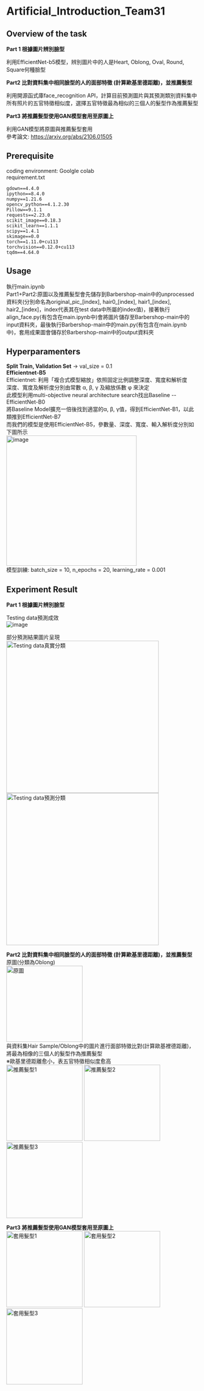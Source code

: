 # Artificial_Introduction_Team31
## Overview of the task
**Part 1 根據圖片辨別臉型**  
  
利用EfficientNet-b5模型，辨別圖片中的人是Heart, Oblong, Oval, Round, Square何種臉型  
  
**Part2 比對資料集中相同臉型的人的面部特徵 (計算歐基里德距離)，並推薦髮型**  

利用開源函式庫face_recognition API，計算目前預測圖片與其預測類別資料集中所有照片的五官特徵相似度，選擇五官特徵最為相似的三個人的髮型作為推薦髮型  
  
**Part3 將推薦髮型使用GAN模型套用至原圖上**  
  
利用GAN模型將原圖與推薦髮型套用  
參考論文: <https://arxiv.org/abs/2106.01505>  

## Prerequisite  
coding environment: Goolgle colab  
requirement.txt  
```dlib==19.18.0+zzzcolab20220513001918
gdown==4.4.0
ipython==8.4.0
numpy==1.21.6
opencv_python==4.1.2.30
Pillow==9.1.1
requests==2.23.0
scikit_image==0.18.3
scikit_learn==1.1.1
scipy==1.4.1
skimage==0.0
torch==1.11.0+cu113
torchvision==0.12.0+cu113
tqdm==4.64.0

```

## Usage 
執行main.ipynb  
Part1+Part2:原圖以及推薦髮型會先儲存到Barbershop-main中的unprocessed資料夾(分別命名為original_pic_[index], hair0_[index], hair1_[index], hair2_[index]，index代表其在test data中所屬的index值)，接著執行align_face.py(有包含在main.ipynb中)會將圖片儲存至Barbershop-main中的input資料夾，最後執行Barbershop-main中的main.py(有包含在main.ipynb中)，套用成果圖會儲存於Barbershop-main中的output資料夾

##  Hyperparamenters
**Split Train, Validation Set** -> val_size = 0.1  
**Efficientnet-B5**  
Efficientnet: 利用「複合式模型縮放」依照固定比例調整深度、寬度和解析度  
深度、寬度及解析度分別由常數 α, β, γ 及縮放係數 φ 來決定  
此模型利用multi-objective neural architecture search找出Baseline --  EfficientNet-B0  
將Baseline Model擴充一倍後找到適當的α, β, γ值，得到EfficientNet-B1，以此類推到EfficientNet-B7  
而我們的模型是使用EfficientNet-B5，參數量、深度、寬度、輸入解析度分別如下圖所示  
<img width="342" alt="image" src="https://user-images.githubusercontent.com/66251431/172796479-dcf33e08-eed9-4ead-8986-80de0dfa8771.png"></br>
模型訓練: batch_size = 10, n_epochs = 20, learning_rate = 0.001  




## Experiment Result
**Part 1 根據圖片辨別臉型**  

Testing data預測成效  
![image](https://user-images.githubusercontent.com/66251431/172758721-54272edb-8bef-4fce-b60b-dd6ec8ea08b9.png)<br/>
  
部分預測結果圖片呈現  
<img src="https://user-images.githubusercontent.com/66251431/172752578-c005ec2c-79cd-4712-8834-001e0ca07de2.png" width="400" height="400" alt="Testing data真實分類"/>
<img src="https://user-images.githubusercontent.com/66251431/172752615-53e098d3-8a20-404c-9f80-10752afc2efe.png" width="400" height="400" alt="Testing data預測分類"/><br/>

**Part2 比對資料集中相同臉型的人的面部特徵 (計算歐基里德距離)，並推薦髮型**  
原圖(分類為Oblong)  
<img src="https://user-images.githubusercontent.com/66251431/172763140-630b20af-bfaf-40a7-902b-0eefd8cf0500.png" width="200" height="200" alt="原圖"/><br/>
與資料集Hair Sample/Oblong中的圖片進行面部特徵比對(計算歐基裡德距離)，將最為相像的三個人的髮型作為推薦髮型  
※歐基里德距離愈小，表五官特徵相似度愈高</br>
<img src="https://user-images.githubusercontent.com/66251431/172764125-6901d1a6-e51e-4ab2-93fa-662ee5de56ce.png" width="200" height="200" alt="推薦髮型1"/>
<img src="https://user-images.githubusercontent.com/66251431/172764212-7e032404-375f-4468-ba54-7178ab541b82.png" width="200" height="200" alt="推薦髮型2"/>
<img src="https://user-images.githubusercontent.com/66251431/172764448-33690e4f-78f3-46eb-9770-4a73bc58fdec.png" width="200" height="200" alt="推薦髮型3"/></br>

**Part3 將推薦髮型使用GAN模型套用至原圖上**  
<img src="https://user-images.githubusercontent.com/66251431/172767810-d8d3c9ed-c29a-430c-945d-f0d6cd214f29.png" width="200" height="200" alt="套用髮型1"/>
<img src="https://user-images.githubusercontent.com/66251431/172767939-7ae19ff1-1929-4995-a768-a7e8c2783a24.png" width="200" height="200" alt="套用髮型2"/>
<img src="https://user-images.githubusercontent.com/66251431/172767995-510c30c3-3418-4cf9-a384-861af38c9fcc.png" width="200" height="200" alt="套用髮型3"/></br>
